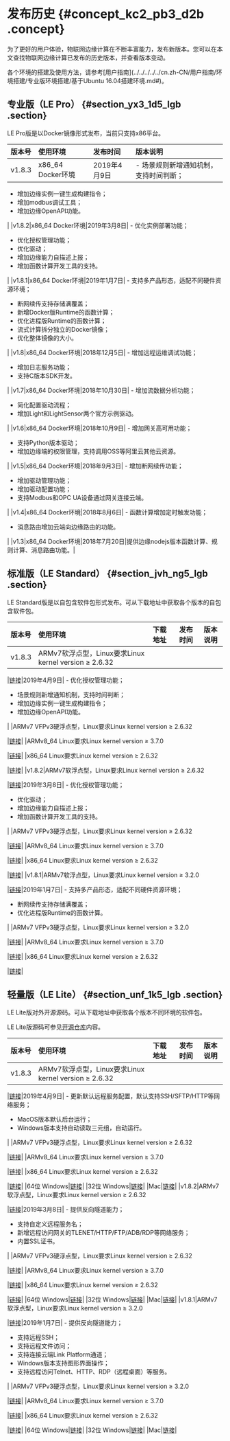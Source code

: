 # 发布历史 {#concept_kc2_pb3_d2b .concept}

为了更好的用户体验，物联网边缘计算在不断丰富能力，发布新版本。您可以在本文查找物联网边缘计算已发布的历史版本，并查看版本变动。

各个环境的搭建及使用方法，请参考[用户指南](../../../../../cn.zh-CN/用户指南/环境搭建/专业版环境搭建/基于Ubuntu 16.04搭建环境.md#)。

## 专业版（LE Pro） {#section_yx3_1d5_lgb .section}

LE Pro版是以Docker镜像形式发布，当前只支持x86平台。

|版本号|使用环境|发布时间|版本说明|
|:--|:---|:---|:---|
|v1.8.3|x86\_64 Docker环境|2019年4月9日| -   场景规则新增通知机制，支持时间判断；
-   增加边缘实例一键生成构建指令；
-   增加modbus调试工具；
-   增加边缘OpenAPI功能。

 |
|v1.8.2|x86\_64 Docker环境|2019年3月8日| -   优化实例部署功能；
-   优化授权管理功能；
-   优化驱动；
-   增加边缘能力自描述上报；
-   增加函数计算开发工具的支持。

 |
|v1.8.1|x86\_64 Docker环境|2019年1月7日| -   支持多产品形态，适配不同硬件资源环境；
-   断网续传支持存储满覆盖；
-   新增Docker版Runtime的函数计算；
-   优化进程版Runtime的函数计算；
-   流式计算拆分独立的Docker镜像；
-   优化整体镜像的大小。

 |
|v1.8|x86\_64 Docker环境|2018年12月5日| -   增加远程运维调试功能；
-   增加日志服务功能；
-   支持C版本SDK开发。

 |
|v1.7|x86\_64 Docker环境|2018年10月30日| -   增加流数据分析功能；
-   简化配置驱动流程；
-   增加Light和LightSensor两个官方示例驱动。

 |
|v1.6|x86\_64 Docker环境|2018年10月9日| -   增加网关高可用功能；
-   支持Python版本驱动；
-   增加边缘端的权限管理，支持调用OSS等阿里云其他云资源。

 |
|v1.5|x86\_64 Docker环境|2018年9月3日| -   增加断网续传功能；
-   增加驱动管理功能；
-   增加驱动配置功能；
-   支持Modbus和OPC UA设备通过网关连接云端。

 |
|v1.4|x86\_64 Docker环境|2018年8月6日| -   函数计算增加定时触发功能；
-   消息路由增加云端向边缘路由的功能。

 |
|v1.3|x86\_64 Docker环境|2018年7月20日|提供边缘nodejs版本函数计算、规则计算、消息路由功能。|

## 标准版（LE Standard） {#section_jvh_ng5_lgb .section}

LE Standard版是以自包含软件包形式发布。可从下载地址中获取各个版本的自包含软件包。

|版本号|使用环境|下载地址|发布时间|版本说明|
|:--|:---|:---|----|----|
|v1.8.3|ARMv7软浮点型，Linux要求Linux kernel version ≥ 2.6.32

|[链接](http://link-iot-edge-packet.oss-cn-shanghai.aliyuncs.com/arm-linux-gnueabi/link-iot-edge-armv7-v1.8.3.tar.gz)|2019年4月9日| -   优化授权管理功能；
-   场景规则新增通知机制，支持时间判断；
-   增加边缘实例一键生成构建指令；
-   增加边缘OpenAPI功能。

 |
|ARMv7 VFPv3硬浮点型，Linux要求Linux kernel version ≥ 2.6.32

|[链接](http://link-iot-edge-packet.oss-cn-shanghai.aliyuncs.com/arm-linux-gnueabihf/link-iot-edge-armv7-hf-v1.8.3.tar.gz)|
|ARMv8\_64 Linux要求Linux kernel version ≥ 3.7.0

|[链接](http://link-iot-edge-packet.oss-cn-shanghai.aliyuncs.com/aarch64-linux-gnu/link-iot-edge-aarch64-v1.8.3.tar.gz)|
|x86\_64 Linux要求Linux kernel version ≥ 2.6.32

|[链接](http://link-iot-edge-packet.oss-cn-shanghai.aliyuncs.com/x86-64-linux-gnu/link-iot-edge-x86-64-v1.8.3.tar.gz)|
|v1.8.2|ARMv7软浮点型，Linux要求Linux kernel version ≥ 2.6.32

|[链接](http://link-iot-edge-packet.oss-cn-shanghai.aliyuncs.com/arm-linux-gnueabi/link-iot-edge-armv7-v1.8.2.tar.gz)|2019年3月8日| -   优化授权管理功能；
-   优化驱动；
-   增加边缘能力自描述上报；
-   增加函数计算开发工具的支持。

 |
|ARMv7 VFPv3硬浮点型，Linux要求Linux kernel version ≥ 2.6.32

|[链接](http://link-iot-edge-packet.oss-cn-shanghai.aliyuncs.com/arm-linux-gnueabihf/link-iot-edge-armv7-hf-v1.8.2.tar.gz)|
|ARMv8\_64 Linux要求Linux kernel version ≥ 3.7.0

|[链接](http://link-iot-edge-packet.oss-cn-shanghai.aliyuncs.com/aarch64-linux-gnu/link-iot-edge-aarch64-v1.8.2.tar.gz)|
|x86\_64 Linux要求Linux kernel version ≥ 2.6.32

|[链接](http://link-iot-edge-packet.oss-cn-shanghai.aliyuncs.com/x86-64-linux-gnu/link-iot-edge-x86-64-v1.8.2.tar.gz)|
|v1.8.1|ARMv7软浮点型，Linux要求Linux kernel version ≥ 3.2.0

|[链接](http://link-iot-edge-packet.oss-cn-shanghai.aliyuncs.com/arm-linux-gnueabi/link-iot-edge-armv7-v1.8.1.tar.gz)|2019年1月7日| -   支持多产品形态，适配不同硬件资源环境；
-   断网续传支持存储满覆盖；
-   优化进程版Runtime的函数计算。

 |
|ARMv7 VFPv3硬浮点型，Linux要求Linux kernel version ≥ 3.2.0

|[链接](http://link-iot-edge-packet.oss-cn-shanghai.aliyuncs.com/arm-linux-gnueabihf/link-iot-edge-armv7-hf-v1.8.1.tar.gz)|
|ARMv8\_64 Linux要求Linux kernel version ≥ 3.7.0

|[链接](http://link-iot-edge-packet.oss-cn-shanghai.aliyuncs.com/aarch64-linux-gnu/link-iot-edge-aarch64-v1.8.1.tar.gz)|
|x86\_64 Linux要求Linux kernel version ≥ 2.6.32

|[链接](http://link-iot-edge-packet.oss-cn-shanghai.aliyuncs.com/x86-64-linux-gnu/link-iot-edge-x86-64-v1.8.1.tar.gz)|

## 轻量版（LE Lite） {#section_unf_1k5_lgb .section}

LE Lite版对外开源源码。可从下载地址中获取各个版本不同环境的软件包。

LE Lite版源码可参见[开源仓库](https://github.com/alibaba/iot_remote_access)内容。

|版本号|使用环境|下载地址|发布时间|版本说明|
|:--|:---|:---|----|----|
|v1.8.3|ARMv7软浮点型，Linux要求Linux kernel version ≥ 2.6.32

|[链接](http://link-iot-edge-packet.oss-cn-shanghai.aliyuncs.com/arm-linux-gnueabi/link-iot-edge-lite-armv7-v1.8.3.tar.gz)|2019年4月9日| -   更新默认远程服务配置，默认支持SSH/SFTP/HTTP等网络服务；
-   MacOS版本默认后台运行；
-   Windows版本支持自动读取三元组，自动运行。

 |
|ARMv7 VFPv3硬浮点型，Linux要求Linux kernel version ≥ 2.6.32

|[链接](http://link-iot-edge-packet.oss-cn-shanghai.aliyuncs.com/arm-linux-gnueabihf/link-iot-edge-lite-armv7-hf-v1.8.3.tar.gz)|
|ARMv8\_64 Linux要求Linux kernel version ≥ 3.7.0

|[链接](http://link-iot-edge-packet.oss-cn-shanghai.aliyuncs.com/aarch64-linux-gnu/link-iot-edge-lite-aarch64-v1.8.3.tar.gz)|
|x86\_64 Linux要求Linux kernel version ≥ 2.6.32

|[链接](http://link-iot-edge-packet.oss-cn-shanghai.aliyuncs.com/x86-64-linux-gnu/link-iot-edge-lite-x86-64-v1.8.3.tar.gz)|
|64位 Windows|[链接](http://link-iot-edge-packet.oss-cn-shanghai.aliyuncs.com/windows-x86-64/link-iot-edge-lite-windows-x86-64-v1.8.3.zip)|
|32位 Windows|[链接](http://link-iot-edge-packet.oss-cn-shanghai.aliyuncs.com/windows-x86/link-iot-edge-lite-windows-x86-v1.8.3.zip)|
|Mac|[链接](http://link-iot-edge-packet.oss-cn-shanghai.aliyuncs.com/macos-x86-64/link-iot-edge-lite-macos-x86-64-v1.8.3.zip)|
|v1.8.2|ARMv7软浮点型，Linux要求Linux kernel version ≥ 2.6.32

|[链接](http://link-iot-edge-packet.oss-cn-shanghai.aliyuncs.com/arm-linux-gnueabi/link-iot-edge-lite-armv7-v1.8.2.tar.gz)|2019年3月8日| -   提供反向隧道能力；
-   支持自定义远程服务名；
-   新增远程访问网关的TLENET/HTTP/FTP/ADB/RDP等网络服务；
-   内置SSL证书。

 |
|ARMv7 VFPv3硬浮点型，Linux要求Linux kernel version ≥ 2.6.32

|[链接](http://link-iot-edge-packet.oss-cn-shanghai.aliyuncs.com/arm-linux-gnueabihf/link-iot-edge-lite-armv7-hf-v1.8.2.tar.gz)|
|ARMv8\_64 Linux要求Linux kernel version ≥ 3.7.0

|[链接](http://link-iot-edge-packet.oss-cn-shanghai.aliyuncs.com/aarch64-linux-gnu/link-iot-edge-lite-aarch64-v1.8.2.tar.gz)|
|x86\_64 Linux要求Linux kernel version ≥ 2.6.32

|[链接](http://link-iot-edge-packet.oss-cn-shanghai.aliyuncs.com/x86-64-linux-gnu/link-iot-edge-lite-x86-64-v1.8.2.tar.gz)|
|64位 Windows|[链接](http://remote-access-oxs.oss-cn-shanghai.aliyuncs.com/%E8%AE%BE%E5%A4%87%E4%BE%A7%E5%8F%AF%E6%89%A7%E8%A1%8C%E7%A8%8B%E5%BA%8F/Windows%E7%89%88%E6%9C%AC/RemoteAccessDaemon_Win64.zip)|
|32位 Windows|[链接](http://remote-access-oxs.oss-cn-shanghai.aliyuncs.com/%E8%AE%BE%E5%A4%87%E4%BE%A7%E5%8F%AF%E6%89%A7%E8%A1%8C%E7%A8%8B%E5%BA%8F/Windows%E7%89%88%E6%9C%AC/RemoteAccessDaemon_Win32.zip)|
|Mac|[链接](http://remote-access-oxs.oss-cn-shanghai.aliyuncs.com/%E8%84%9A%E6%9C%AC/iot_gateway_start_lite.sh)|
|v1.8.1|ARMv7软浮点型，Linux要求Linux kernel version ≥ 3.2.0

|[链接](http://link-iot-edge-packet.oss-cn-shanghai.aliyuncs.com/arm-linux-gnueabi/link-iot-edge-lite-armv7-v1.8.1.tar.gz)|2019年1月7日| -   提供反向隧道能力；
-   支持远程SSH；
-   支持远程文件访问；
-   支持连接云端Link Platform通道；
-   Windows版本支持图形界面操作；
-   支持远程访问Telnet、HTTP、RDP（远程桌面）等服务。

 |
|ARMv7 VFPv3硬浮点型，Linux要求Linux kernel version ≥ 3.2.0

|[链接](http://link-iot-edge-packet.oss-cn-shanghai.aliyuncs.com/arm-linux-gnueabihf/link-iot-edge-lite-armv7-hf-v1.8.1.tar.gz)|
|ARMv8\_64 Linux要求Linux kernel version ≥ 3.7.0

|[链接](http://link-iot-edge-packet.oss-cn-shanghai.aliyuncs.com/aarch64-linux-gnu/link-iot-edge-lite-aarch64-v1.8.1.tar.gz)|
|x86\_64 Linux要求Linux kernel version ≥ 2.6.32

|[链接](http://link-iot-edge-packet.oss-cn-shanghai.aliyuncs.com/x86-64-linux-gnu/link-iot-edge-lite-x86-64-v1.8.1.tar.gz)|
|64位 Windows|[链接](http://remote-access-oxs.oss-cn-shanghai.aliyuncs.com/%E8%AE%BE%E5%A4%87%E4%BE%A7%E5%8F%AF%E6%89%A7%E8%A1%8C%E7%A8%8B%E5%BA%8F/Windows%E7%89%88%E6%9C%AC/RemoteAccessDaemon_Win64.zip)|
|32位 Windows|[链接](http://remote-access-oxs.oss-cn-shanghai.aliyuncs.com/%E8%AE%BE%E5%A4%87%E4%BE%A7%E5%8F%AF%E6%89%A7%E8%A1%8C%E7%A8%8B%E5%BA%8F/Windows%E7%89%88%E6%9C%AC/RemoteAccessDaemon_Win32.zip)|
|Mac|[链接](http://remote-access-oxs.oss-cn-shanghai.aliyuncs.com/%E8%84%9A%E6%9C%AC/iot_gateway_start_lite.sh)|

